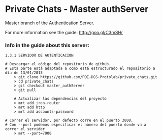 Private Chats - Master authServer
=================================
Master branch of the Authentication Server.

For more information see the guide: http://goo.gl/C3mSHr
### Info in the guide about this server:
	1.3.1 SERVIDOR DE AUTENTICACIÓN

	# Descargar el código del repositorio de github.
	# Esta parte está adaptada a como está estructurado el repositorio a día de 13/01/2013
		> git clone https://github.com/PDI-DGS-Protolab/private_chats.git
		> cd private_chats
		> git checkout master_authServer
		> git pull
	
		# Actualizar las dependencias del proyecto
		> mrt add iron-router
		> mrt add http
		> mrt add accounts-password

	# Correr el servidor, por defecto corre en el puerto 3000.
	# Con --port podemos especificar el número del puerto donde va a correr el servidor
		> mrt --port=7000
